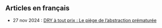 ## Articles en français
 - 27 nov 2024 : [DRY à tout prix : Le piège de l’abstraction prématurée](abstraction-hative)